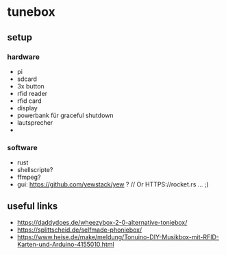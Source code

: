 # tunebox

## setup

### hardware

- pi
- sdcard
- 3x button
- rfid reader
- rfid card
- display
- powerbank für graceful shutdown
- lautsprecher
- 

### software

- rust
- shellscripte?
- ffmpeg?
- gui: https://github.com/yewstack/yew ? // Or HTTPS://rocket.rs ... ;)

## useful links

- https://daddydoes.de/wheezybox-2-0-alternative-toniebox/
- https://splittscheid.de/selfmade-phoniebox/
- https://www.heise.de/make/meldung/Tonuino-DIY-Musikbox-mit-RFID-Karten-und-Arduino-4155010.html
